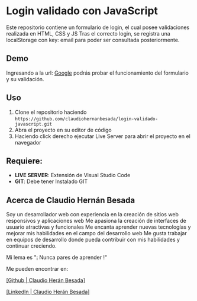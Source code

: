 # Login validado con JavaScript
Este repositorio contiene un formulario de login, el cual posee validaciones realizada en HTML, CSS y JS
Tras el correcto login, se registra una localStorage con key: email para poder ser consultada posteriormente.

## Demo
Ingresando a la url: <a href="https://cbe-login-validation-javascript.netlify.app/" target="_blank" rel="noopener noreferrer">[Google](https://cbe-login-validation-javascript.netlify.app/)</a> podrás probar el funcionamiento del formulario y su validación.

## Uso

1.  Clone el repositorio haciendo `https://github.com/claudiohernanbesada/login-validado-javascript.git`
2.  Abra el proyecto en su editor de código
3.  Haciendo click derecho ejecutar Live Server para abrir el proyecto en el navegador

## Requiere:

-   **LIVE SERVER**: Extensión de Visual Studio Code
-   **GIT**: Debe tener Instalado GIT

## Acerca de Claudio Hernán Besada
Soy un desarrollador web con experiencia en la creación de sitios web responsivos y aplicaciones web
Me apasiona la creación de interfaces de usuario atractivas y funcionales
Me encanta aprender nuevas tecnologías y mejorar mis habilidades en el campo del desarrollo web
Me gusta trabajar en equipos de desarrollo donde pueda contribuir con mis habilidades y continuar creciendo.

Mi lema es "¡ Nunca pares de aprender !"


Me pueden encontrar en:

<a href="https://github.com/claudiohernanbesada" target="_blank">[Github | Claudio Herán Besada]</a>

<a href="https://www.linkedin.com/in/claudiohernanbesada/" target="_blank">[LinkedIn | Claudio Herán Besada]</a>
